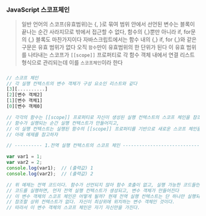 ### JavaScript 스코프체인

> 일반 언어의 스코프(유효범위)는 {, }로 묶여 범위 안에서 선언된 변수는 블록이 끝나는 순간 사라지므로
> 밖에서 접근할 수 없다, 함수의 {,}뿐만 아니라 if, for문의 {,} 블록도 마찬가지이다
> 자바스크립트에서는 함수 내의 {,} if, for {,}와 같은 구문은 유효 범위가 없다
> 오직 `함수`만이 유효범위의 한 단위가 된다
> 이 유효 범위를 나타내는 스코프가 `[[scope]]` 프로퍼티로 각 함수 객체 내에서 연결 리스트 형식으로 관리되는데
> 이를 `스코프체인`이라 한다

##### 
```javascript
// 스코프 체인
// 각 실행 컨텍스트의 변수 객체가 구성 요소인 리스트와 같다
[3][..........]
[2][변수 객체2]
[1][변수 객체1]
[0][변수 객체0]

// 각각의 함수는 [[scope]] 프로퍼티로 자신이 생성된 실행 컨텍스트의 스코프 체인을 참조한다.
// 함수가 실행되는 순간 실행 컨텍스트가 만들어지고,
// 이 실행 컨텍스트는 실행된 함수의 [[scope]] 프로퍼티를 기반으로 새로운 스코프 체인을 만든다
// 아래 예제를 참고하자

// ---------- 1.전역 실행 컨텍스트의 스코프 체인 ---------------------------------------------------

var var1 = 1;
var var2 = 2;
console.log(var1);	// (출력값) 1
console.log(var2);	// (출력값) 2

// 위 예제는 전역 코드이다. 함수가 선언되지 않아 함수 호출이 없고, 실행 가능한 코드들만 나열되어 있다.
// 코드를 실행하면, 먼저 전역 실행 컨텍스트가 생성되고, 변수 객체가 만들어진다
// 이 변수 객체의 스코프 체인은 어떻게 될까? 현재 전역 실행 컨텍스트는 단 하나만 실행되고 있어
// 참조할 상위 컨텍스트가 없다. 자신이 최상위에 위치하는 변수 객체인 것이다.
// 따라서 이 변수 객체의 스코프 체인은 자기 자신만을 가진다.





```


